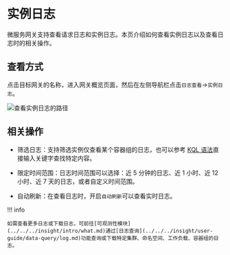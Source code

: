 # 实例日志

微服务网关支持查看请求日志和实例日志。本页介绍如何查看实例日志以及查看日志时的相关操作。

## 查看方式

点击目标网关的名称，进入网关概览页面，然后在左侧导航栏点击`日志查看`->`实例日志`。

![查看实例日志的路径](https://docs.daocloud.io/daocloud-docs-images/docs/skoala/ms-gateway/logs/imgs/inslog-path.png)<!--更新截图-->

## 相关操作

- 筛选日志：支持筛选实例仅查看某个容器组的日志，也可以参考 [KQL 语法](https://www.elastic.co/guide/en/kibana/current/kuery-query.html)直接输入关键字查找特定内容。

- 限定时间范围：日志时间范围可以选择：近 5 分钟的日志、近 1 小时、近 12 小时、近 7 天的日志，或者自定义时间范围。

- 自动刷新：在查看日志时，开启`自动刷新`可以查看实时日志。

<!--补充截图-->

!!! info

    如需查看更多日志或下载日志，可前往[可观测性模块](../../../insight/intro/what.md)通过[日志查询](../../../insight/user-guide/data-query/log.md)功能查询或下载特定集群、命名空间、工作负载、容器组的日志。
